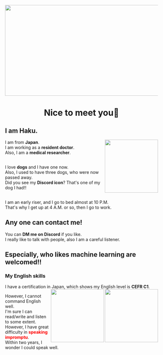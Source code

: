 <img src="https://lh3.googleusercontent.com/pw/AM-JKLXPZIPDFN74Yx7vEx5AKPihPhfctU5q2HeVUN3xSRM54oF7smzz16WPE3sFkgtAPj8ESG18-EwZ4bGqSGf4fwbA117HX_eMubOscgTNiLXG_kNKtgsLol0K7grru9VQrPRY2irDkoP4t8jZH0xwBg=w642-h274-no?authuser=1" width = "1000" height="300">
<h1 align="center">Nice to meet you🤗</h1>

## I am Haku.
<img align="right" width="175" height="175" src="https://lh3.googleusercontent.com/iGBd56rwOPSTB2-8qTcVc2gG_cbpCfjOZ0FFQbNz6D4tWdz0mDbcFjrlyhQtOzPkrN7O4bPV-RvwfU0=w248-h275-rw">
I am from <b>Japan</b>.<br> 
I am working as a <b>resident doctor</b>.<br>
Also, I am a <b>medical researcher</b>.<br><br>

I love <b>dogs</b> and I have one now.<br>
Also, I used to have three dogs, who were now passed away.<br>
Did you see my <b>Discord icon</b>? That's one of my dog I had!!

<br>I am an early riser, and I go to bed almost at 10 P.M.<br>
That's why I get up at 4 A.M. or so, then I go to work.

## Any one can contact me!

You can **<font>DM me on Discord</font>** if you like. <br>
I really like to talk with people, also I am a careful listener.<br>

Especially, who likes machine learning are welcomed!!
---

### My English skills

I have a certification in Japan, which shows my English level is **CEFR C1**.
<img align="right" width="175" height="175" src="https://lh3.googleusercontent.com/o0iuX4rbb3FK7euLnGkQognSC2-pz4lJjl_fYtUAVXQga9vjYP8lDZ-Pv0OVqQjFdB33RGD6kj1SRiU=w313-h275-rw">
<img align="right" width="175" height="175" src="https://lh3.googleusercontent.com/W559n_ZbXHC7NWGA979eT-G4gam_WhX0oqq97XGxySPk6e_Dz4yl_Ea6ICdTZ71nOsbB2UWAqHUwjrA=w400-h275-rw">


However, I cannot command English well.<br>
I'm sure I can read/write and listen to some extent.<br>
However, I have great difficulty in **<font color=red>speaking impromptu</font>**.<br>
Within two years, I wonder I could speak well.




